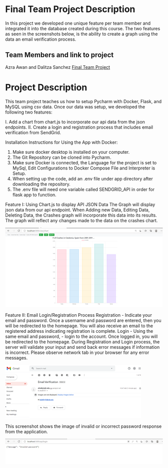 # Final Team Project Description 
In this project we developed one unique feature per team member and integrated it into the database created 
during this course. The two features as seen in the screenshots below, is the ability to create a graph using the data
an email verification process. 

## Team Members and link to project
Azra Awan and Dalitza Sanchez
[Final Team Project](https://github.com/afa48/FinalTeamProject/tree/master)

# Project Description 
This team project teaches us how to setup Pycharm with Docker, Flask, and MySQL using csv data.
Once our data was setup, we developed the following two features:

I. Add a chart from chart.js to incorporate our api data from the json endpoints. 
II. Create a login and registration process that includes email verification from SendGrid. 

Installation Instructions for Using the App with Docker:
1. Make sure docker desktop is installed on your computer.
2. The Git Repository can be cloned into Pycharm. 
3. Make sure Docker is connected, the Language for the project is set to MySql, Edit Configurations to Docker Compose File and Interpreter is Setup. 
4. When setting up the code, add an .env file under app directory after downloading the repository. 
5. The .env file will need one variable called SENDGRID_API in order for flask app to function. 

Feature I: Using Chart.js to display API JSON Data 
The Graph will display json data from our api endpoint. 
When Adding new Data, Editing Data, Deleting Data, the Crashes graph will incorporate this data into its results. 
The graph will reflect any changes made to the data on the crashes chart. 

![login](screenshots/chart.png)

Feature II: Email Login/Registration Process
Registration - Indicate your email and password. 
Once a username and password are entered, then you will be redirected to the homepage. 
You will also receive an email to the registered address indicating registration is complete. 
Login - Using the same email and password, - login to the account. 
Once logged in, you will be redirected to the homepage. 
During Registration and Login process, the server will validate your input and send back error messages if information is incorrect. 
Please observe network tab in your browser for any error messages. 

![confirmed](screenshots/email_verification.png)

This screenshot shows the image of invalid or incorrect password response from the application.  

![other image](screenshots/invalid_password.png)

